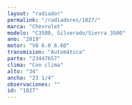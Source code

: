 ```yaml
---
layout: "radiador"
permalink: "/radiadores/1027/"
marca: "Chevrolet"
modelo: "C3500, Silverado/Sierra 3500"
ano: "2019"
motor: "V8 6.0 6.6D"
transmision: "Automática"
parte: "23447657"
clima: "Con clima"
alto: "34"
ancho: "23 1/4"
observaciones: ""
id: "1027"
---
```


